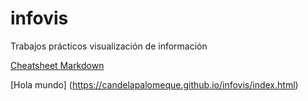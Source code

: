 # infovis
Trabajos prácticos visualización de información 

[Cheatsheet Markdown](github.com/adam-p/markdown-here/wiki/Markdown-Cheatsheet)

[Hola mundo] (https://candelapalomeque.github.io/infovis/index.html)

